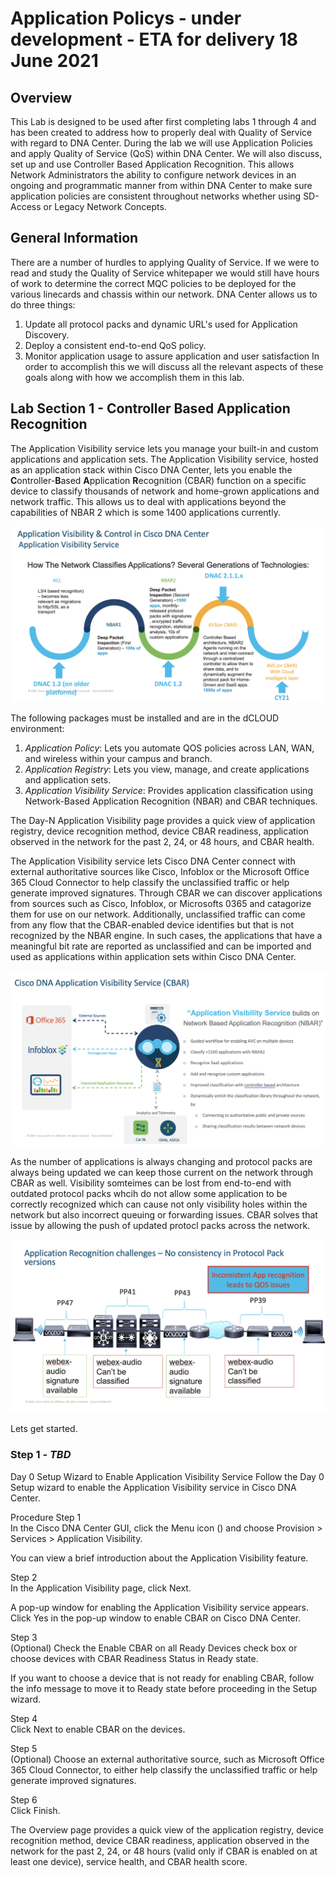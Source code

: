 # Application Policys - under development - ETA for delivery 18 June 2021

## Overview
This Lab is designed to be used after first completing labs 1 through 4 and has been created to address how to properly deal with Quality of Service with regard to DNA Center. During the lab we will use Application Policies and apply Quality of Service (QoS) within DNA Center. We will also discuss, set up and use Controller Based Application Recognition. This allows Network Administrators the ability to configure network devices in an ongoing and programmatic manner from within DNA Center to make sure application policies are consistent throughout networks whether using SD-Access or Legacy Network Concepts.

## General Information
There are a number of hurdles to applying Quality of Service. If we were to read and study the Quality of Service whitepaper we would still have hours of work to determine the correct MQC policies to be deployed for the various linecards and chassis within our network. DNA Center allows us to do three things:
1. Update all protocol packs and dynamic URL's used for Application Discovery.
2. Deploy a consistent end-to-end QoS policy.
3. Monitor application usage to assure application and user satisfaction
In order to accomplish this we will discuss all the relevant aspects of these goals along with how we accomplish them in this lab.

## Lab Section 1 - Controller Based Application Recognition
The Application Visibility service lets you manage your built-in and custom applications and application sets. The Application Visibility service, hosted as an application stack within Cisco DNA Center, lets you enable the **C**ontroller-**B**ased **A**pplication **R**ecognition (CBAR) function on a specific device to classify thousands of network and home-grown applications and network traffic. This allows us to deal with applications beyond the capabilities of NBAR 2 which is some 1400 applications currently. 

![json](./images/CBAR.png?raw=true "Import JSON")

The following packages must be installed and are in the dCLOUD environment:
1. *Application Policy*: Lets you automate QOS policies across LAN, WAN, and wireless within your campus and branch.
2. *Application Registry*: Lets you view, manage, and create applications and application sets.
3. *Application Visibility Service*: Provides application classification using Network-Based Application Recognition (NBAR) and CBAR techniques.

The Day-N Application Visibility page provides a quick view of application registry, device recognition method, device CBAR readiness, application observed in the network for the past 2, 24, or 48 hours, and CBAR health.

The Application Visibility service lets Cisco DNA Center connect with external authoritative sources like Cisco, Infoblox or the Microsoft Office 365 Cloud Connector to help classify the unclassified traffic or help generate improved signatures. Through CBAR we can discover applications from sources such as Cisco, Infoblox, or Microsofts 0365 and catagorize them for use on our network. Additionally, unclassified traffic can come from any flow that the CBAR-enabled device identifies but that is not recognized by the NBAR engine. In such cases, the applications that have a meaningful bit rate are reported as unclassified and can be imported and used as applications within application sets within Cisco DNA Center.

![json](./images/CBAR-Sources.png?raw=true "Import JSON")

As the number of applications is always changing and protocol packs are always being updated we can keep those current on the network through CBAR as well. Visibility somteimes can be lost from end-to-end with outdated protocol packs whcih do not allow some application to be correctly recognized which can cause not only visibility holes within the network but also incorrect queuing or forwarding issues. CBAR solves that issue by allowing the push of updated protocl packs across the network.

![json](./images/CBAR-ProtocolPacks.png?raw=true "Import JSON")

Lets get started.

### Step 1 - ***TBD***
Day 0 Setup Wizard to Enable Application Visibility Service
Follow the Day 0 Setup wizard to enable the Application Visibility service in Cisco DNA Center.

Procedure
Step 1	
In the Cisco DNA Center GUI, click the Menu icon () and choose Provision > Services > Application Visibility.

You can view a brief introduction about the Application Visibility feature.

Step 2	
In the Application Visibility page, click Next.

A pop-up window for enabling the Application Visibility service appears. Click Yes in the pop-up window to enable CBAR on Cisco DNA Center.

Step 3	
(Optional) Check the Enable CBAR on all Ready Devices check box or choose devices with CBAR Readiness Status in Ready state.

If you want to choose a device that is not ready for enabling CBAR, follow the info message to move it to Ready state before proceeding in the Setup wizard.

Step 4	
Click Next to enable CBAR on the devices.

Step 5	
(Optional) Choose an external authoritative source, such as Microsoft Office 365 Cloud Connector, to either help classify the unclassified traffic or help generate improved signatures.

Step 6	
Click Finish.

The Overview page provides a quick view of the application registry, device recognition method, device CBAR readiness, application observed in the network for the past 2, 24, or 48 hours (valid only if CBAR is enabled on at least one device), service health, and CBAR health score.




